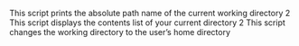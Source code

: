 This script prints the absolute path name of the current working directory
2 This script displays the contents list of your current directory
 2 This script changes the working directory to the user’s home directory
